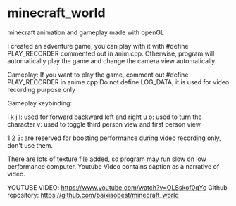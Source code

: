 # minecraft_world
minecraft animation and gameplay made with openGL

I created an adventure game, you can play with it with #define PLAY_RECORDER commented out in anim.cpp. Otherwise, program will automatically play the game and change the camera view automatically.

Gameplay: If you want to play the game, comment out #define PLAY_RECORDER in anime.cpp
Do not define LOG_DATA, it is used for video recording purpose only

Gameplay keybinding:

i k j l: used for forward backward left and right
u o: used to turn the character
v: used to toggle third person view and first person view

1 2 3: are reserved for boosting performance during video recording only, don't use them.

There are lots of texture file added, so program may run slow on low performance computer.
Youtube Video contains caption as a narrative of video.

YOUTUBE VIDEO: https://www.youtube.com/watch?v=OLSskof0qYc
Github repository: https://github.com/baixiaobest/minecraft_world
